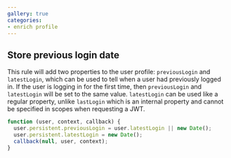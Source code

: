 ```yaml
---
gallery: true
categories:
- enrich profile
---
```


## Store previous login date

This rule will add two properties to the user profile: `previousLogin` and `latestLogin`, which can be used to tell when a user had previously logged in.
If the user is logging in for the first time, then `previousLogin` and `latestLogin` will be set to the same value.
`latestLogin` can be used like a regular property, unlike `lastLogin` which is an internal property and cannot be specified in scopes when requesting a JWT.

```js
function (user, context, callback) {
  user.persistent.previousLogin = user.latestLogin || new Date();
  user.persistent.latestLogin = new Date();
  callback(null, user, context);
}
```
